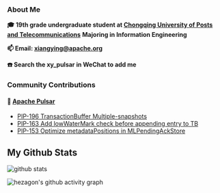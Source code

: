 ### About Me

**🎓 19th grade undergraduate student at [Chongqing University of Posts and Telecommunications](https://www.cqupt.edu.cn/)** **Majoring in Information Engineering**

**📫 Email: xiangying@apache.org**

**☎️ Search the xy_pulsar in WeChat to add me**

### Community Contributions

#### 🚀 [Apache Pulsar](https://github.com/apache/pulsar/pulls/liangyepianzhou)

- [PIP-196 TransactionBuffer Multiple-snapshots](https://github.com/apache/pulsar/issues/16913)
- [PIP-163 Add lowWaterMark check before appending entry to TB](https://github.com/apache/pulsar/issues/15423)
- [PIP-153 Optimize metadataPositions in MLPendingAckStore](https://github.com/apache/pulsar/issues/15073)


<!-- START NEW SECTION -->
<p align="left">
 <h2 align="left">My Github Stats</h2>
                                                                                                  
![github stats](https://github-readme-stats.vercel.app/api?username=liangyepianzhou&theme=dark&show_icons=true) 


![hezagon's github activity graph](https://activity-graph.herokuapp.com/graph?username=liangyepianzhou&theme=react-dark)